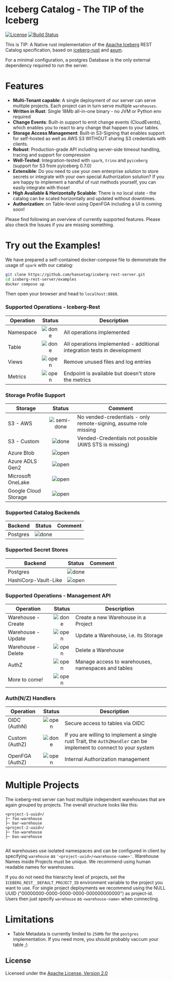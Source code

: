 # Iceberg Catalog - The TIP of the Iceberg
[![License](https://img.shields.io/badge/License-Apache_2.0-blue.svg)](https://opensource.org/licenses/Apache-2.0)
[![Build Status][actions-badge]][actions-url]

[actions-badge]: https://github.com/hansetag/iceberg-rest-server/workflows/CI/badge.svg?branch=main
[actions-url]: https://github.com/hansetag/iceberg-rest-server/actions?query=workflow%3ACI+branch%3Amain

This is TIP: A Native rust implementation of the [Apache Iceberg](https://iceberg.apache.org/) REST Catalog specification, based on [iceberg-rust](https://github.com/apache/iceberg-rust) and [axum](https://docs.rs/axum/latest/axum/).

For a minimal configuration, a postgres Database is the only external dependency required to run the server.

# Features

* **Multi-Tenant capable**: A single deployment of our server can serve multiple projects. Each project can in turn serve multiple `warehouses`.
* **Written in Rust**: Single 18Mb all-in-one binary - no JVM or Python env required
* **Change Events**: Built-in support to emit change events (CloudEvents), which enables you to react to any change that happen to your tables.
* **Storage Access Management**: Built-in S3-Signing that enables support for self-hosted as well as AWS S3 WITHOUT sharing S3 credentials with clients.
* **Robust**: Production-grade API including server-side timeout handling, tracing and support for compression
* **Well-Tested**: Integration-tested with `spark`, `trino` and `pyiceberg` (support for S3 from pyiceberg 0.7.0)
* **Extensible**: Do you need to use your own enterprise solution to store secrets or integrate with your own special Authorization solution? If you are happy to implement a handful of rust methods yourself, you can easily integrate with those!
* **High Available & Horizontally Scalable**: There is no local state - the catalog can be scaled horizontally and updated without downtimes.
* **Authorization:** on Table-level using OpenFGA including a UI is coming soon!

Please find following an overview of currently supported features. Please also check the Issues if you are missing something.

# Try out the Examples!

We have prepared a self-contained docker-compose file to demonstrate the usage of `spark` with our catalog:

```sh
git clone https://github.com/hansetag/iceberg-rest-server.git
cd iceberg-rest-server/examples
docker compose up
```

Then open your browser and head to `localhost:8888`.


### Supported Operations - Iceberg-Rest

| Operation | Status  | Description                                                              |
|-----------|:-------:|--------------------------------------------------------------------------|
| Namespace | ![done] | All operations implemented                                               |
| Table     | ![done] | All operations implemented - additional integration tests in development |
| Views     | ![open] | Remove unused files and log entries                                      |
| Metrics   | ![open] | Endpoint is available but doesn't store the metrics                      |

### Storage Profile Support

| Storage              |    Status    | Comment                                                          |
|----------------------|:------------:|------------------------------------------------------------------|
| S3 - AWS             | ![semi-done] | No vended-credentials - only remote-signing, assume role missing |
| S3 - Custom          |   ![done]    | Vended-Credentials not possible (AWS STS is missing)             |
| Azure Blob           |   ![open]    |                                                                  |
| Azure ADLS Gen2      |   ![open]    |                                                                  |
| Microsoft OneLake    |   ![open]    |                                                                  |
| Google Cloud Storage |   ![open]    |                                                                  |


### Supported Catalog Backends

| Backend  | Status  | Comment |
|----------|:-------:|---------|
| Postgres | ![done] |         |


### Supported Secret Stores
| Backend              | Status  | Comment |
|----------------------|:-------:|---------|
| Postgres             | ![done] |         |
| HashiCorp-Vault-Like | ![open] |         |

### Supported Operations - Management API

| Operation          | Status  | Description                                        |
|--------------------|:-------:|----------------------------------------------------|
| Warehouse - Create | ![done] | Create a new Warehouse in a Project                |
| Warehouse - Update | ![open] | Update a Warehouse, i.e. its Storage               |
| Warehouse - Delete | ![open] | Delete a Warehouse                                 |
| AuthZ              | ![open] | Manage access to warehouses, namespaces and tables |
| More to come!      | ![open] |                                                    |

### Auth(N/Z) Handlers

| Operation       | Status  | Description                                                                                                        |
|-----------------|:-------:|--------------------------------------------------------------------------------------------------------------------|
| OIDC (AuthN)    | ![open] | Secure access to tables via OIDC                                                                                   |
| Custom (AuthZ)  | ![done] | If you are willing to implement a single rust Trait, the `AuthZHandler` can be implement to connect to your system |
| OpenFGA (AuthZ) | ![open] | Internal Authorization management                                                                                  |

# Multiple Projects
The iceberg-rest server can host multiple independent warehouses that are again grouped by projects. The overall structure looks like this:

```
<project-1-uuid>/
├─ foo-warehouse
├─ bar-warehouse
<project-2-uuid>/
├─ foo-warehouse
├─ bas-warehouse
  
```

All warehouses use isolated namespaces and can be configured in client by specifying `warehouse` as `'<project-uuid>/<warehouse-name>'`. Warehouse Names inside Projects must be unique. We recommend using human readable names for warehouses.

If you do not need the hierarchy level of projects, set the `ICEBERG_REST__DEFAULT_PROJECT_ID` environment variable to the project you want to use. For single project deployments we recommend using the NULL UUID ("00000000-0000-0000-0000-000000000000") as project-id. Users then just specify `warehouse` as `<warehouse-name>` when connecting.

# Limitations
* Table Metadata is currently limited to `256Mb` for the `postgres` implementation. If you need more, you should probably vaccum your table ;)

## License

Licensed under the [Apache License, Version 2.0](http://www.apache.org/licenses/LICENSE-2.0)


[open]: https://cdn.jsdelivr.net/gh/Readme-Workflows/Readme-Icons@main/icons/octicons/IssueNeutral.svg
[semi-done]: https://cdn.jsdelivr.net/gh/Readme-Workflows/Readme-Icons@main/icons/octicons/ApprovedChangesGrey.svg
[done]: https://cdn.jsdelivr.net/gh/Readme-Workflows/Readme-Icons@main/icons/octicons/ApprovedChanges.svg
